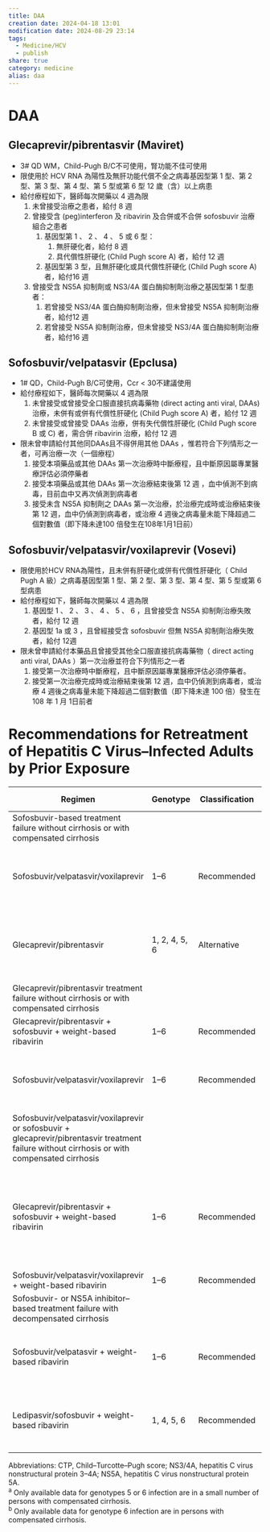 ```yaml
---
title: DAA
creation date: 2024-04-18 13:01
modification date: 2024-08-29 23:14
tags:
  - Medicine/HCV
  - publish
share: true
category: medicine
alias: daa
---
```

# DAA  
## Glecaprevir/pibrentasvir (Maviret)  
* 3# QD WM，Child-Pugh B/C不可使用，腎功能不佳可使用  
* 限使用於 HCV RNA 為陽性及無肝功能代償不全之病毒基因型第 1 型、第 2 型、第 3 型、第 4 型、第 5 型或第 6 型 12 歲（含）以上病患  
* 給付療程如下，醫師每次開藥以 4 週為限  
	1. 未曾接受治療之患者，給付 8 週  
	2. 曾接受含 (peg)interferon 及 ribavirin 及合併或不合併 sofosbuvir 治療組合之患者  
		1. 基因型第 1 、 2 、 4 、 5 或 6 型：  
			1. 無肝硬化者，給付 8 週  
			2. 具代償性肝硬化 (Child Pugh score A) 者，給付 12 週  
		2. 基因型第 3 型，且無肝硬化或具代償性肝硬化 (Child Pugh score A) 者，給付16 週  
	3. 曾接受含 NS5A 抑制劑或 NS3/4A 蛋白酶抑制劑治療之基因型第 1 型患者：  
		1. 若曾接受 NS3/4A 蛋白酶抑制劑治療，但未曾接受 NS5A 抑制劑治療者，給付12 週  
		2. 若曾接受 NS5A 抑制劑治療，但未曾接受 NS3/4A 蛋白酶抑制劑治療者，給付16 週  
## Sofosbuvir/velpatasvir (Epclusa)  
* 1# QD，Child-Pugh B/C可使用，Ccr < 30不建議使用  
* 給付療程如下，醫師每次開藥以 4 週為限  
	1. 未曾接受或曾接受全口服直接抗病毒藥物 (direct acting anti viral, DAAs) 治療，未併有或併有代償性肝硬化 (Child Pugh score A) 者，給付 12 週  
	2. 未曾接受或曾接受 DAAs 治療，併有失代償性肝硬化 (Child Pugh score B 或 C) 者，需合併 ribavirin 治療，給付 12 週  
* 限未曾申請給付其他同DAAs且不得併用其他 DAAs ，惟若符合下列情形之一者，可再治療一次（一個療程）  
	1. 接受本項藥品或其他 DAAs 第一次治療時中斷療程，且中斷原因屬專業醫療評估必須停藥者  
	2. 接受本項藥品或其他 DAAs 第一次治療結束後第 12 週 ，血中偵測不到病毒，目前血中又再次偵測到病毒者  
	3. 接受未含 NS5A 抑制劑之 DAAs 第一次治療，於治療完成時或治療結束後第 12 週，血中仍偵測到病毒者，或治療 4 週後之病毒量未能下降超過二個對數值（即下降未達100 倍發生在108年1月1日前）  
## Sofosbuvir/velpatasvir/voxilaprevir (Vosevi)  
* 限使用於HCV RNA為陽性，且未併有肝硬化或併有代償性肝硬化（ Child Pugh A 級）之病毒基因型第 1 型、第 2 型、第 3 型、第 4 型、第 5 型或第 6 型病患  
* 給付療程如下，醫師每次開藥以 4 週為限  
	1. 基因型 1 、 2 、 3 、 4 、 5 、 6 ，且曾接受含 NS5A 抑制劑治療失敗者，給付 12 週  
	2. 基因型 1a 或 3 ，且曾經接受含 sofosbuvir 但無 NS5A 抑制劑治療失敗者，給付 12週  
* 限未曾申請給付本藥品且曾接受其他全口服直接抗病毒藥物（ direct acting anti viral, DAAs ）第一次治療並符合下列情形之一者  
	1. 接受第一次治療時中斷療程，且中斷原因屬專業醫療評估必須停藥者。  
	2. 接受第一次治療完成時或治療結束後第 12 週，血中仍偵測到病毒者，或治療 4 週後之病毒量未能下降超過二個對數值（即下降未達 100 倍）發生在 108 年 1 月 1日前者  
# Recommendations for Retreatment of Hepatitis C Virus–Infected Adults by Prior Exposure  
  
| Regimen                                                                                                                                        | Genotype      | Classification | Duration | Rating | Caveats and Other Considerations                                                                                                                                                               |  
| ---------------------------------------------------------------------------------------------------------------------------------------------- | ------------- | -------------- | -------- | ------ | ---------------------------------------------------------------------------------------------------------------------------------------------------------------------------------------------- |  
| Sofosbuvir-based treatment failure without cirrhosis or with compensated cirrhosis                                                             |               |                |          |        |                                                                                                                                                                                                |  
| Sofosbuvir/velpatasvir/voxilaprevir                                                                                                            | 1–6           | Recommended    | 12 wk    | I, A   | For genotype 3 infection with compensated cirrhosis, add weight-based ribavirin if there are no contraindications.                                                                             |  
| Glecaprevir/pibrentasvir                                                                                                                       | 1, 2, 4, 5, 6 | Alternative    | 16 wk    | I, A   | Not recommended for patients with prior exposure to an NS5A inhibitor plus NS3/4A protease inhibitor regimen (eg, elbasvir/grazoprevir).                                                       |  
| Glecaprevir/pibrentasvir treatment failure without cirrhosis or with compensated cirrhosis                                                     |               |                |          |        |                                                                                                                                                                                                |  
| Glecaprevir/pibrentasvir + sofosbuvir + weight-based ribavirin                                                                                 | 1–6           | Recommended    | 16 wk    | IIa, B |                                                                                                                                                                                                |  
| Sofosbuvir/velpatasvir/voxilaprevir                                                                                                            | 1–6           | Recommended    | 12 wk    | IIa, B | For patients with compensated cirrhosis, addition of weight-based ribavirin is recommended (rating IIa, C).                                                                                    |  
| Sofosbuvir/velpatasvir/voxilaprevir or sofosbuvir + glecaprevir/pibrentasvir treatment failure without cirrhosis or with compensated cirrhosis |               |                |          |        |                                                                                                                                                                                                |  
| Glecaprevir/pibrentasvir + sofosbuvir + weight-based ribavirin                                                                                 | 1–6           | Recommended    | 16 wk    | IIa, B | Extension to 24 wk should be considered in extremely difficult cases (eg, genotype 3 infection with compensated cirrhosis) or failure following sofosbuvir + glecaprevir/pibrentasvir therapy. |  
| Sofosbuvir/velpatasvir/voxilaprevir + weight-based ribavirin                                                                                   | 1–6           | Recommended    | 24 wk    | IIa, B |                                                                                                                                                                                                |  
| Sofosbuvir- or NS5A inhibitor–based treatment failure with decompensated cirrhosis                                                             |               |                |          |        |                                                                                                                                                                                                |  
| Sofosbuvir/velpatasvir + weight-based ribavirin                                                                                                | 1–6           | Recommended    | 24 wk    | II, Ca | Low initial dose of ribavirin (600 mg) is recommended for patients with CTP class C cirrhosis; increase as tolerated.                                                                          |  
| Ledipasvir/sofosbuvir + weight-based ribavirin                                                                                                 | 1, 4, 5, 6    | Recommended    | 24 wk    | II, Cb | Low initial dose of ribavirin (600 mg) is recommended for patients with CTP class C cirrhosis; increase as tolerated.                                                                          |  
  
Abbreviations: CTP, Child–Turcotte–Pugh score; NS3/4A, hepatitis C virus nonstructural protein 3–4A; NS5A, hepatitis C virus nonstructural protein 5A.  
<sup>a</sup> Only available data for genotypes 5 or 6 infection are in a small number of persons with compensated cirrhosis.  
<sup>b</sup> Only available data for genotype 6 infection are in persons with compensated cirrhosis.